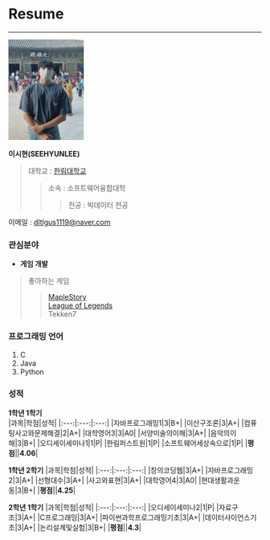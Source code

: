 # Resume
---
<img src=SEEHYUNLEE.jpg height=200 width=150>

**이시현(SEEHYUNLEE)**  

>대학교 : [한림대학교](https://www.hallym.ac.kr/)  
>>소속 : 소프트웨어융합대학  
>>>전공 : 빅데이터 전공  


이메일 : dltlgus1119@naver.com
### 관심분야
* **게임 개발**
>좋아하는 게임  
>>[MapleStory](https://maplestory.nexon.com/Home/Main)  
>>[League of Legends](https://www.leagueoflegends.com/ko-kr/)  
>>Tekken7  

### 프로그래밍 언어
1. C
2. Java
3. Python

### 성적
**1학년 1학기**  
|과목|학점|성적|
|:---:|:---:|:---:|
|자바프로그래밍1|3|B+|
|이산구조론|3|A+|
|컴퓨팅사고와문제해결|2|A+|
|대학영어3|3|A0|
|서양미술의이해|3|A+|
|음악의이해|3|B+|
|오디세이세미나1|1|P|
|한림퍼스트원|1|P|
|소프트웨어세상속으로|1|P|
|**평점**||**4.06**|

**1학년 2학기**
|과목|학점|성적|
|:---:|:---:|:---:|
|창의코딩웹|3|A+|
|자바프로그래밍2|3|A+|
|선형대수|3|A+|
|사고와표현|3|A+|
|대학영어4|3|A0|
|현대생활과운동|3|B+|
|**평점**||**4.25**|

**2학년 1학기**
|과목|학점|성적|
|:---:|:---:|:---:|
|오디세이세미나2|1|P|
|자료구조|3|A+|
|C프로그래밍|3|A+|
|파이썬과학프로그래밍기초|3|A+|
|데이터사이언스기초|3|A+|
|논리설계및실험|3|B+|
|**평점**||**4.3**|
